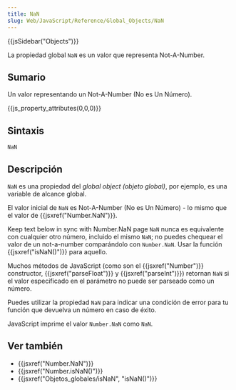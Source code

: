 ```yaml
---
title: NaN
slug: Web/JavaScript/Reference/Global_Objects/NaN
---
```


{{jsSidebar("Objects")}}

La propiedad global `NaN` es un valor que representa Not-A-Number.

## Sumario

Un valor representando un Not-A-Number (No es Un Número).

{{js_property_attributes(0,0,0)}}

## Sintaxis

`NaN`

## Descripción

`NaN` es una propiedad del _global object (objeto global)_, por ejemplo, es una variable de alcance global.

El valor inicial de `NaN` es Not-A-Number (No es Un Número) - lo mismo que el valor de {{jsxref("Number.NaN")}}.

Keep text below in sync with Number.NaN page `NaN` nunca es equivalente con cualquier otro número, incluido el mismo `NaN`; no puedes chequear el valor de un not-a-number comparándolo con `Number.NaN`. Usar la función {{jsxref("isNaN()")}} para aquello.

Muchos métodos de JavaScript (como son el {{jsxref("Number")}} constructor, {{jsxref("parseFloat")}} y {{jsxref("parseInt")}}) retornan `NaN` si el valor especificado en el parámetro no puede ser parseado como un número.

Puedes utilizar la propiedad `NaN` para indicar una condición de error para tu función que devuelva un número en caso de éxito.

JavaScript imprime el valor `Number.NaN` como `NaN`.

## Ver también

- {{jsxref("Number.NaN")}}
- {{jsxref("Number.isNaN()")}}
- {{jsxref("Objetos_globales/isNaN", "isNaN()")}}
